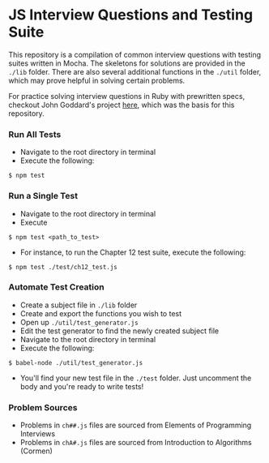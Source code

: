 # JS Interview Questions and Testing Suite

This repository is a compilation of common interview questions with testing suites written in Mocha. The skeletons for solutions are provided in the `./lib` folder. There are also several additional functions in the `./util` folder, which may prove helpful in solving certain problems.

For practice solving interview questions in Ruby with prewritten specs, checkout John Goddard's project [here](https://github.com/johngoddard/elements_practice), which was the basis for this repository.

### Run All Tests
- Navigate to the root directory in terminal
- Execute the following:
```
$ npm test
```

### Run a Single Test
- Navigate to the root directory in terminal
- Execute
```
$ npm test <path_to_test>
```
- For instance, to run the Chapter 12 test suite, execute the following:
```
$ npm test ./test/ch12_test.js
```

### Automate Test Creation
- Create a subject file in `./lib` folder
- Create and export the functions you wish to test
- Open up `./util/test_generator.js`
- Edit the test generator to find the newly created subject file
- Navigate to the root directory in terminal
- Execute the following:
```
$ babel-node ./util/test_generator.js
```
- You'll find your new test file in the `./test` folder. Just uncomment the body and you're ready to write tests!

### Problem Sources
- Problems in `ch##.js` files are sourced from Elements of Programming Interviews
- Problems in `chA#.js` files are sourced from Introduction to Algorithms (Cormen)
